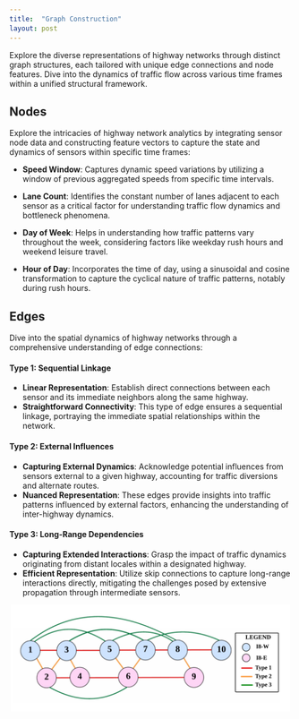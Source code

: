 ```yaml
---
title:  "Graph Construction"
layout: post
---
```

Explore the diverse representations of highway networks through distinct graph structures, each tailored with unique edge connections and node features. Dive into the dynamics of traffic flow across various time frames within a unified structural framework.


## Nodes
Explore the intricacies of highway network analytics by integrating sensor node data and constructing feature vectors to capture the state and dynamics of sensors within specific time frames:

- **Speed Window**: Captures dynamic speed variations by utilizing a window of previous aggregated speeds from specific time intervals. 

- **Lane Count**: Identifies the constant number of lanes adjacent to each sensor as a critical factor for understanding traffic flow dynamics and bottleneck phenomena. 

- **Day of Week**: Helps in understanding how traffic patterns vary throughout the week, considering factors like weekday rush hours and weekend leisure travel.

- **Hour of Day**: Incorporates the time of day, using a sinusoidal and cosine transformation to capture the cyclical nature of traffic patterns, notably during rush hours. 

## Edges
Dive into the spatial dynamics of highway networks through a comprehensive understanding of edge connections:

#### Type 1: Sequential Linkage
- **Linear Representation**: Establish direct connections between each sensor and its immediate neighbors along the same highway.
- **Straightforward Connectivity**: This type of edge ensures a sequential linkage, portraying the immediate spatial relationships within the network.

#### Type 2: External Influences
- **Capturing External Dynamics**: Acknowledge potential influences from sensors external to a given highway, accounting for traffic diversions and alternate routes.
- **Nuanced Representation**: These edges provide insights into traffic patterns influenced by external factors, enhancing the understanding of inter-highway dynamics.

#### Type 3: Long-Range Dependencies
- **Capturing Extended Interactions**: Grasp the impact of traffic dynamics originating from distant locales within a designated highway.
- **Efficient Representation**: Utilize skip connections to capture long-range interactions directly, mitigating the challenges posed by extensive propagation through intermediate sensors.
  
<center>
<img src= "../assets/edge_types.png" width= 500>
</center>
